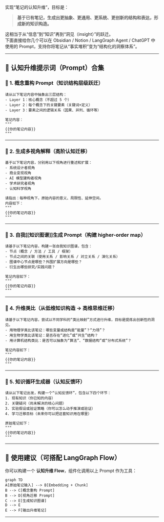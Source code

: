 实现“笔记的认知升维”，目标是：

> **基于已有笔记，生成出更抽象、更通用、更系统、更创新的结构和表达，形成新的知识构造。**

这相当于从“信息”到“知识”再到“洞见（insight）”的跃迁。  
下面直接给你几个可以在 Obsidian / Notion / LangGraph Agent / ChatGPT 中使用的 Prompt，支持你将笔记从“事实堆积”变为“结构化的洞察体系”。

---

## 🔮 认知升维提示词（Prompt）合集

### 🧱 1. 概念重构 Prompt（知识结构层级跃迁）

```text
请从以下笔记内容中抽象出三层结构：
- Layer 1：核心概念（不超过 5 个）
- Layer 2：每个概念下的关键要素（关键词+定义）
- Layer 3：要素之间的逻辑关系（因果、并列、循环等）

笔记内容：
""" 
{{你的笔记内容}} 
"""
```

---

### 🧭 2. 生成多视角解释（高阶认知迁移）

```text
基于以下笔记内容，分别用以下视角进行重述和扩展：
- 系统设计者视角
- 商业变现视角
- AI 模型建构者视角
- 学术研究者视角
- 认知科学视角

请指出：每种视角下，原始内容的意义、局限性、延伸空间。
内容如下：
"""
{{你的笔记内容}}
"""
```

---

### 🧠 3. 自我[[知识图谱]]生成 Prompt（构建 higher-order map）

```text
请基于以下笔记内容，构建一张自我知识图谱，包含：
- 节点（概念 / 方法 / 工具 / 框架）
- 节点之间的关联（使用关系 / 影响关系 / 对立关系 / 演化关系）
- 图谱中心节点是哪些？外围扩展方向是哪些？
- 衍生出哪些研究/实践问题？

笔记内容如下：
"""
{{你的笔记内容}}
"""
```

---

### 🧬 4. 升维类比（从低维知识构造 → 高维思维迁移）

```text
请基于以下笔记内容，尝试以不同学科的“类比映射”方式进行升维，目标是提炼出创新性的洞见。
- 用物理学类比该笔记：哪些变量或结构是“能量”？“力场”？
- 用生物学类比该笔记：是否存在“进化”或“共生”结构？
- 用计算机结构类比：是否可以抽象为“算法”、“数据结构”或“分布式系统”？

笔记内容如下：
"""
{{你的笔记内容}}
"""
```

---

### 🔁 5. 知识循环生成器（认知反馈环）

```text
请从以下笔记出发，构建一个“认知反馈环”，包含以下四个环节：
1. 现有知识（你已知的内容）
2. 关键疑问（尚未解决的核心问题）
3. 实验假设或验证策略（你可以怎么动手推演或验证）
4. 学习迁移目标（未来你可以把这套知识用在哪里）

原始笔记如下：
"""
{{你的笔记内容}}
"""
```

---

## 🧩 使用建议（可搭配 LangGraph Flow）

你可以构建一个 **认知升维 Flow**，组件化调用以上 Prompt 作为工具：

```mermaid
graph TD
A[原始笔记输入] --> B[Embedding + Chunk]
B --> C[概念重构 Prompt]
B --> D[视角迁移 Prompt]
C --> E[生成知识图谱]
D --> E
E --> F[输出升维笔记]
```

---

